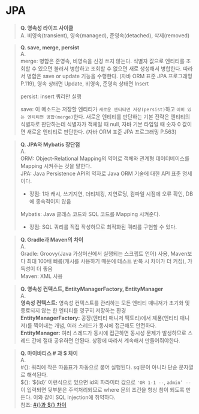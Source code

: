 # JPA
> **Q. 영속성 라이프 사이클**   
> A. 비영속(transient), 영속(managed), 준영속(detached), 삭제(removed)

> **Q. save, merge, persist**   
> A.  
> merge: 병합은 준영속, 비영속을 신경 쓰지 않는다. 식별자 값으로 엔티티를 조회할 수 있으면 불러서 병합하고 조회할 수 없으면 새로 생성해서 병합한다. 따라서 병합은 save or update 기능을 수행한다. (자바 ORM 표준 JPA 프로그래밍 P.119), 영속 상태면 Update, 비영속, 준영속 상태면 Insert   
>
> persist: insert 쿼리만 실행
>
> save: 이 메소드는 저장할 엔티티가 `새로운 엔티티면 저장(persist)`하고 `이미 있는 엔티티면 병합(merge)`한다. 새로운 엔티티를 판단하는 기본 전략은 엔티티의 식별자로 판단하는데 식별자가 객체일 때 null, 자바 기본 타입일 때 숫자 0 값이면 새로운 엔티티로 판단한다. (자바 ORM 표준 JPA 프로그래밍 P.563)

> **Q. JPA와 Mybatis 장단점**   
> A.  
> ORM: Object-Relational Mapping의 약어로 객체와 관계형 데이터베이스를 Mapping 시켜주는 것을 말한다.  
> JPA: Java Persistence API의 약자로 Java ORM 기술에 대한 API 표준 명세이다.
> - 장점: 1차 캐시, 쓰기지연, 더티체킹, 지연로딩, 컴파일 시점에 오류 확인, DB에 종속적이지 않음
> 
> Mybatis: Java 클래스 코드와 SQL 코드를 Mapping 시켜준다.
> - 장점: SQL 쿼리를 직접 작성하므로 최적화된 쿼리를 구현할 수 있다.

> **Q. Gradle과 Maven의 차이**   
> A.   
> Gradle: Groovy(Java 가상머신에서 실행되는 스크립트 언어) 사용, Maven보다 최대 100배 빠름(캐시를 사용하기 때문에 테스트 반복 시 차이가 더 커짐), 가독성이 더 좋음   
> Maven: XML 사용

> **Q. 영속성 컨텍스트, EntityManagerFactory, EntityManager**   
> A.   
> **영속성 컨텍스트:** 영속성 컨텍스트를 관리하는 모든 엔티티 매니저가 초기화 및 종료되지 않는 한 엔티티를 영구히 저장하는 환경   
> **EntityManagerFactory:** 공장(엔티티 매니저 팩토리)에서 제품(엔티티 매니저)를 찍어내는 개념, 여러 스레드가 동시에 접근해도 안전하다.   
> **EntityManager:** 여러 스레드가 동시에 접근하면 동시성 문제가 발생하므로 스레드 간에 절대 공유하면 안된다. 상황에 따라서 계속해서 만들어줘야한다.

> **Q. 마이바티스 # 과 $ 차이**   
> A.   
> #{}: 쿼리에 작은 따옴표가 자동으로 붙어 실행된다. sql문이 아니라 단순 문자열로 해석된다.   
> \${}: ‘${id}’ 이런식으로 있으면 id의 파라미터 값으로 `'OR 1-1 --`, `admin’ --` 이 입력되면 뒷부분은 주석처리되므로 where 문의 조건을 항상 참이 되도록 만든다. 이와 같이 SQL Injection에 취약하다.   
> 참조: [#{}과 ${} 차이](https://madplay.github.io/post/difference-between-dollar-sign-and-sharp-sign-in-mybatis)
